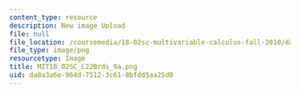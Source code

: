 ```yaml
---
content_type: resource
description: New image Upload
file: null
file_location: /coursemedia/18-02sc-multivariable-calculus-fall-2010/da8a3a6e964d75123c618bfdd5aa25d0_MIT18_02SC_L22Brds_9a.png
file_type: image/png
resourcetype: Image
title: MIT18_02SC_L22Brds_9a.png
uid: da8a3a6e-964d-7512-3c61-8bfdd5aa25d0
---
```

